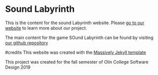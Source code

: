 # Sound Labyrinth
This is the content for the sound Labyrinth website. Please [go to our website](https://lillyosaurus.github.io/Sound-Labyrinth/) to learn more about our project.

The main content for the game SOund Labyrinth can be found by visiting [our github repository](https://github.com/sd19fall/Sound-Labyrinth)

#credits
This website was created with the [Massively Jekyll template](https://github.com/jekyllup/jekyll-theme-massively)

This project was created for the fall semester of Olin College Software Design 2019

